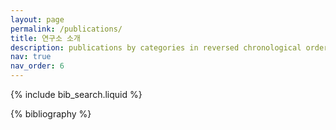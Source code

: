 ```yaml
---
layout: page
permalink: /publications/
title: 연구소 소개
description: publications by categories in reversed chronological order. generated by jekyll-scholar.
nav: true
nav_order: 6
---
```


<!-- _pages/publications.md -->

<!-- Bibsearch Feature -->

{% include bib_search.liquid %}

<div class="publications">

{% bibliography %}

</div>
